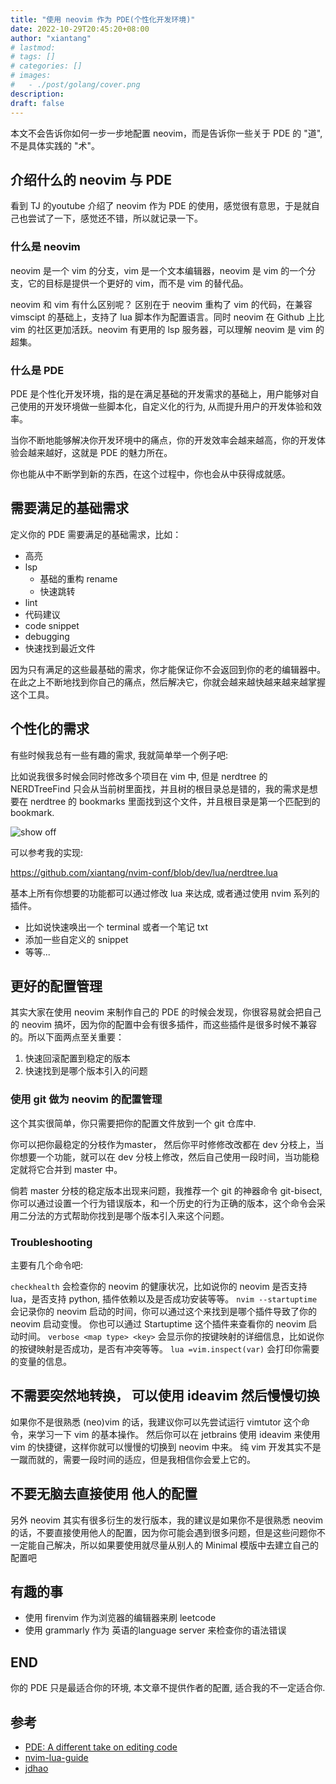 ```yaml
---
title: "使用 neovim 作为 PDE(个性化开发环境)"
date: 2022-10-29T20:45:20+08:00
author: "xiantang"
# lastmod: 
# tags: []
# categories: []
# images:
#   - ./post/golang/cover.png
description:
draft: false
---
```



<!-- * 总是会先写一句话，同步背景和上下文 -->
<!-- * 本文你能学习到什么 -->
<!-- * 评论式写作引用一些大牛说的话 -->
<!-- * 多一些有趣的跳转链接 -->
<!-- * 在文章末尾推荐一些有趣的链接 -->
<!-- * 先写提纲，再写内容 -- -->

本文不会告诉你如何一步一步地配置 neovim，而是告诉你一些关于 PDE 的 "道", 不是具体实践的 "术"。

## 介绍什么的 neovim 与 PDE

看到 TJ 的youtube 介绍了 neovim 作为 PDE 的使用，感觉很有意思，于是就自己也尝试了一下，感觉还不错，所以就记录一下。

### 什么是 neovim

neovim 是一个 vim 的分支，vim 是一个文本编辑器，neovim 是 vim 的一个分支，它的目标是提供一个更好的 vim，而不是 vim 的替代品。

neovim 和 vim 有什么区别呢？ 
区别在于 neovim 重构了 vim 的代码，在兼容 vimscipt 的基础上，支持了 lua 脚本作为配置语言。同时 neovim 在 Github 上比 vim 的社区更加活跃。neovim 有更用的 lsp 服务器，可以理解 neovim 是 vim 的超集。


### 什么是 PDE

PDE 是个性化开发环境，指的是在满足基础的开发需求的基础上，用户能够对自己使用的开发环境做一些脚本化，自定义化的行为, 从而提升用户的开发体验和效率。


当你不断地能够解决你开发环境中的痛点，你的开发效率会越来越高，你的开发体验会越来越好，这就是 PDE 的魅力所在。

你也能从中不断学到新的东西，在这个过程中，你也会从中获得成就感。


## 需要满足的基础需求


定义你的 PDE 需要满足的基础需求，比如：

* 高亮
* lsp
  * 基础的重构 rename
  * 快速跳转
* lint
* 代码建议
* code snippet
* debugging
* 快速找到最近文件

因为只有满足的这些最基础的需求，你才能保证你不会返回到你的老的编辑器中。在此之上不断地找到你自己的痛点，然后解决它，你就会越来越快越来越来越掌握这个工具。

## 个性化的需求


有些时候我总有一些有趣的需求, 我就简单举一个例子吧:

比如说我很多时候会同时修改多个项目在 vim 中, 但是 nerdtree 的 NERDTreeFind 只会从当前树里面找，并且树的根目录总是错的，我的需求是想要在 nerdtree 的 bookmarks 里面找到这个文件，并且根目录是第一个匹配到的 bookmark.



![show off](https://user-images.githubusercontent.com/34479567/204140677-0c11c2c8-cca7-44d2-8971-12632e3f0874.gif)

可以参考我的实现:

https://github.com/xiantang/nvim-conf/blob/dev/lua/nerdtree.lua

基本上所有你想要的功能都可以通过修改 lua 来达成, 或者通过使用 nvim 系列的插件。
* 比如说快速唤出一个 terminal 或者一个笔记 txt
* 添加一些自定义的 snippet
* 等等... 

## 更好的配置管理

其实大家在使用 neovim 来制作自己的 PDE 的时候会发现，你很容易就会把自己的 neovim 搞坏，因为你的配置中会有很多插件，而这些插件是很多时候不兼容的。所以下面两点至关重要：

1. 快速回滚配置到稳定的版本
2. 快速找到是哪个版本引入的问题

### 使用 git 做为 neovim 的配置管理

这个其实很简单，你只需要把你的配置文件放到一个 git 仓库中.

你可以把你最稳定的分枝作为master， 然后你平时修修改改都在 dev 分枝上，当你想要一个功能，就可以在 dev 分枝上修改，然后自己使用一段时间，当功能稳定就将它合并到 master 中。

倘若 master 分枝的稳定版本出现来问题，我推荐一个 git 的神器命令 git-bisect, 你可以通过设置一个行为错误版本，和一个历史的行为正确的版本，这个命令会采用二分法的方式帮助你找到是哪个版本引入来这个问题。

### Troubleshooting

主要有几个命令吧:

`checkhealth` 会检查你的 neovim 的健康状况，比如说你的 neovim 是否支持 lua，是否支持 python, 插件依赖以及是否成功安装等等。
`nvim --startuptime` 会记录你的 neovim 启动的时间，你可以通过这个来找到是哪个插件导致了你的 neovim 启动变慢。 你也可以通过 Startuptime 这个插件来查看你的 neovim 启动时间。
`verbose <map type> <key>` 会显示你的按键映射的详细信息，比如说你的按键映射是否成功，是否有冲突等等。
`lua =vim.inspect(var)` 会打印你需要的变量的信息。

## 不需要突然地转换， 可以使用 ideavim 然后慢慢切换

如果你不是很熟悉 (neo)vim 的话，我建议你可以先尝试运行 vimtutor 这个命令，来学习一下 vim 的基本操作。
然后你可以在 jetbrains 使用 ideavim 来使用 vim 的快捷键，这样你就可以慢慢的切换到 neovim 中来。
纯 vim 开发其实不是一蹴而就的，需要一段时间的适应，但是我相信你会爱上它的。

## 不要无脑去直接使用 他人的配置

另外 neovim 其实有很多衍生的发行版本，我的建议是如果你不是很熟悉 neovim 的话，不要直接使用他人的配置，因为你可能会遇到很多问题，但是这些问题你不一定能自己解决，所以如果要使用就尽量从别人的 Minimal 模版中去建立自己的配置吧


## 有趣的事
* 使用 firenvim 作为浏览器的编辑器来刷 leetcode
* 使用 grammarly 作为 英语的language server 来检查你的语法错误

## END

你的 PDE 只是最适合你的环境, 本文章不提供作者的配置, 适合我的不一定适合你.

## 参考
* [PDE: A different take on editing code](https://www.youtube.com/watch?v=QMVIJhC9Veg&t=836s&ab_channel=TJDeVries)
* [nvim-lua-guide](https://github.com/nanotee/nvim-lua-guide)
* [jdhao](https://jdhao.github.io/)
